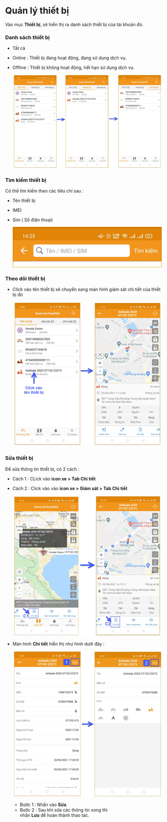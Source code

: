 # Quản lý thiết bị

Vào mục **Thiết bị**, sẽ hiển thị ra danh sách thiết bị của tài khoản đó.

### Danh sách thiết bị 
- Tất cả
- Online : Thiết bị đang hoạt động, đang sử dụng dịch vụ.
- Offline : Thiết bị không hoạt động, hết hạn sử dụng dịch vụ.

    <span style="display:block;text-align:center">![Interface Web](/docs/assets/images/web-interface/app-gotrack365/list-device.jpg) 

### Tìm kiếm thiết bị

Có thể tìm kiếm theo các tiêu chí sau :
- Tên thiết bị
- IMEI
- Sim ( Số điện thoại)

    <span class="icon-left8">![Interface Web](/docs/assets/images/web-interface/app-gotrack365/device-3.jpg)

### Theo dõi thiết bị

- Click vào tên thiết bị sẽ chuyển sang màn hình giám sát chi tiết của thiết bị đó

    <span class="icon-left5">![Interface Web](/docs/assets/images/web-interface/app-gotrack365/tracking.jpg)

<div id = "edit-device">
</div>

### Sửa thiết bị

Để sửa thông tin thiết bị, có 2 cách :
- Cách 1 : CLick vào **icon xe > Tab Chi tiết**
- Cách 2 : Click vào vào **icon xe > Giám sát > Tab Chi tiết**

    <span class="icon-left5">![Interface Web](/docs/assets/images/web-interface/app-gotrack365/infomation.jpg)

- Màn hình **Chi tiết** hiển thị như hình dưới đây :

    <span class="icon-left5">![Interface Web](/docs/assets/images/web-interface/app-gotrack365/edit-device-1.jpg)

  - Bước 1 : Nhấn vào **Sửa**.
  - Bước 2 : Sau khi sửa các thông tin xong thì <br>
 nhấn **Lưu** để hoàn thành thao tác.
  




